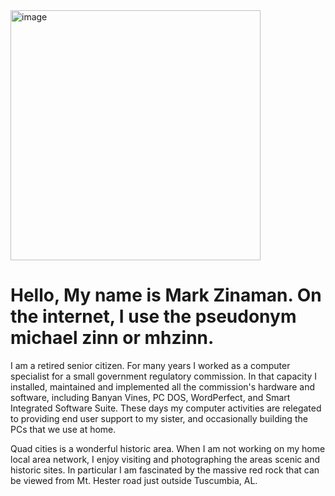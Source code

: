 
<img width="400" height="400" alt="image" src="https://github.com/user-attachments/assets/75ec55f9-4bca-4a20-8c9c-2090d0447323" />


#  Hello, My name is Mark Zinaman.  On the internet, I use the pseudonym michael zinn or mhzinn.

<p>I am a retired senior citizen.  For many years I worked as a computer specialist for a small government regulatory commission.  In that capacity I installed, maintained and implemented all the commission's hardware and software, including Banyan Vines, PC DOS, WordPerfect, and Smart Integrated Software Suite. These days my computer activities are relegated to providing end user support to my sister, and occasionally building the PCs that we use at home.  
  
Quad cities is a wonderful historic area.  When I am not working on my home local area network, I enjoy visiting and photographing the areas scenic and historic sites.  In particular I am fascinated by the massive red rock that can be viewed from Mt. Hester road just outside Tuscumbia, AL.  </p>

<!--




**michaelzinn/michaelzinn** is a ✨ _special_ ✨ repository because its `README.md` (this file) appears on your GitHub profile.

Here are some ideas to get you started:

- 🔭 I’m currently working on ...
- 🌱 I’m currently learning ...
- 👯 I’m looking to collaborate on ...
- 🤔 I’m looking for help with ...
- 💬 Ask me about ...
- 📫 How to reach me: ...
- 😄 Pronouns: ...
- ⚡ Fun fact: ...
-->

